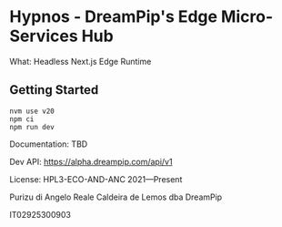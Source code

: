 # Hypnos - DreamPip's Edge Micro-Services Hub

What: Headless Next.js Edge Runtime

## Getting Started

```
nvm use v20
npm ci
npm run dev
```

Documentation: TBD

Dev API: https://alpha.dreampip.com/api/v1

License: HPL3-ECO-AND-ANC 2021—Present

Purizu di Angelo Reale Caldeira de Lemos dba DreamPip

IT02925300903

